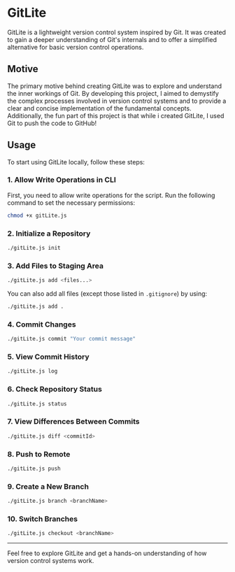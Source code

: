 # GitLite

GitLite is a lightweight version control system inspired by Git. It was created to gain a deeper understanding of Git's internals and to offer a simplified alternative for basic version control operations.

## Motive

The primary motive behind creating GitLite was to explore and understand the inner workings of Git. By developing this project, I aimed to demystify the complex processes involved in version control systems and to provide a clear and concise implementation of the fundamental concepts. Additionally, the fun part of this project is that while i created GitLite, I used Git to push the code to GitHub!

## Usage

To start using GitLite locally, follow these steps:

### 1. Allow Write Operations in CLI

First, you need to allow write operations for the script. Run the following command to set the necessary permissions:

```sh
chmod +x gitLite.js
```

### 2. Initialize a Repository
```sh
./gitLite.js init
```

### 3. Add Files to Staging Area
```sh
./gitLite.js add <files...>
```

You can also add all files (except those listed in `.gitignore`) by using:

```sh
./gitLite.js add .
```

### 4. Commit Changes
```sh
./gitLite.js commit "Your commit message"
```

### 5. View Commit History
```sh
./gitLite.js log
```

### 6. Check Repository Status
```sh
./gitLite.js status
```

### 7. View Differences Between Commits
```sh
./gitLite.js diff <commitId>
```

### 8. Push to Remote
```sh
./gitLite.js push
```

### 9. Create a New Branch
```sh
./gitLite.js branch <branchName>
```

### 10. Switch Branches
```sh
./gitLite.js checkout <branchName>
```

---

Feel free to explore GitLite and get a hands-on understanding of how version control systems work.